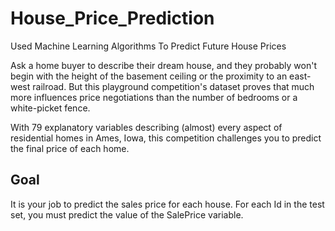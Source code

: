# House_Price_Prediction
Used Machine Learning Algorithms To Predict Future House Prices

Ask a home buyer to describe their dream house, and they probably won't begin with the height of the basement ceiling or the proximity to an east-west railroad. But this playground competition's dataset proves that much more influences price negotiations than the number of bedrooms or a white-picket fence.

With 79 explanatory variables describing (almost) every aspect of residential homes in Ames, Iowa, this competition challenges you to predict the final price of each home.

## Goal
It is your job to predict the sales price for each house. For each Id in the test set, you must predict the value of the SalePrice variable.
